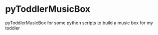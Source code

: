 pyToddlerMusicBox
=================

pyToddlerMusicBox for some python scripts to build a music box for my toddler

